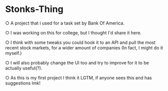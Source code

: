 # Stonks-Thing

○ A project that i used for a task set by Bank Of America.

○ I was working on this for college, but I thought I'd share it here. 

○ I think with some tweaks you could hook it to an API and pull the most recent stock markets, for a wider amount of companies (In fact, I might do it myself.)

○ I will also probably change the UI too and try to improve for it to be actually useful(?).

○ As this is my first project I think it LGTM, if anyone sees this and has suggestions lmk!
